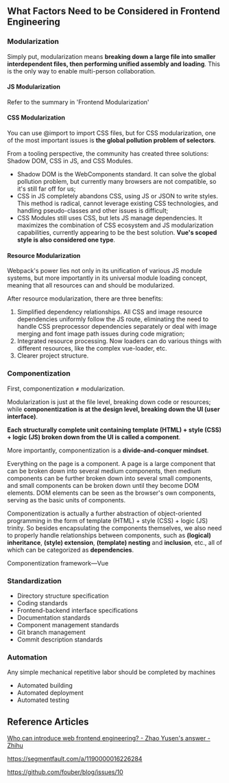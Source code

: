 ## What Factors Need to be Considered in Frontend Engineering

### Modularization

Simply put, modularization means **breaking down a large file into smaller interdependent files, then performing unified assembly and loading**. This is the only way to enable multi-person collaboration.

#### JS Modularization

Refer to the summary in 'Frontend Modularization'

#### CSS Modularization

You can use @import to import CSS files, but for CSS modularization, one of the most important issues is **the global pollution problem of selectors**.

From a tooling perspective, the community has created three solutions: Shadow DOM, CSS in JS, and CSS Modules.

- Shadow DOM is the WebComponents standard. It can solve the global pollution problem, but currently many browsers are not compatible, so it's still far off for us;
- CSS in JS completely abandons CSS, using JS or JSON to write styles. This method is radical, cannot leverage existing CSS technologies, and handling pseudo-classes and other issues is difficult;
- CSS Modules still uses CSS, but lets JS manage dependencies. It maximizes the combination of CSS ecosystem and JS modularization capabilities, currently appearing to be the best solution. **Vue's scoped style is also considered one type**.

#### Resource Modularization

Webpack's power lies not only in its unification of various JS module systems, but more importantly in its universal module loading concept, meaning that all resources can and should be modularized.

After resource modularization, there are three benefits:

1. Simplified dependency relationships. All CSS and image resource dependencies uniformly follow the JS route, eliminating the need to handle CSS preprocessor dependencies separately or deal with image merging and font image path issues during code migration;
2. Integrated resource processing. Now loaders can do various things with different resources, like the complex vue-loader, etc.
3. Clearer project structure.

### Componentization

First, componentization ≠ modularization.

Modularization is just at the file level, breaking down code or resources; while **componentization is at the design level, breaking down the UI (user interface)**.

**Each structurally complete unit containing template (HTML) + style (CSS) + logic (JS) broken down from the UI is called a component**.

More importantly, componentization is a **divide-and-conquer mindset**.

Everything on the page is a component. A page is a large component that can be broken down into several medium components, then medium components can be further broken down into several small components, and small components can be broken down until they become DOM elements. DOM elements can be seen as the browser's own components, serving as the basic units of components.

Componentization is actually a further abstraction of object-oriented programming in the form of template (HTML) + style (CSS) + logic (JS) trinity. So besides encapsulating the components themselves, we also need to properly handle relationships between components, such as **(logical) inheritance**, **(style) extension**, **(template) nesting** and **inclusion**, etc., all of which can be categorized as **dependencies**.

Componentization framework—Vue

### Standardization

- Directory structure specification
- Coding standards
- Frontend-backend interface specifications
- Documentation standards
- Component management standards
- Git branch management
- Commit description standards

### Automation

Any simple mechanical repetitive labor should be completed by machines

* Automated building
* Automated deployment
* Automated testing

## Reference Articles

[Who can introduce web frontend engineering? - Zhao Yusen's answer - Zhihu](https://www.zhihu.com/question/24558375/answer/139920107)

https://segmentfault.com/a/1190000016226284

https://github.com/fouber/blog/issues/10